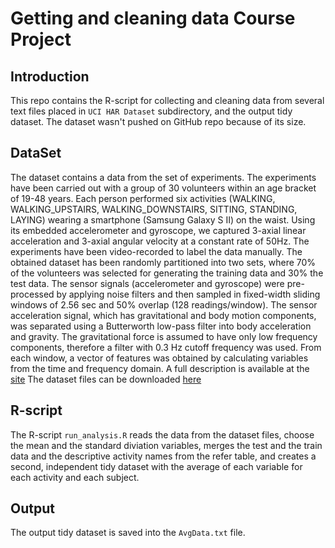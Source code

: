 # Getting and cleaning data Course Project

## Introduction
This repo contains the R-script for collecting and cleaning data from several text files
placed in `UCI HAR Dataset` subdirectory, and the output tidy dataset. The dataset wasn't pushed on GitHub repo
because of its size. 

## DataSet
The dataset contains a data from the set of experiments. The experiments have been carried out with a group of 30 volunteers within an age bracket of 19-48 years. Each person performed six activities (WALKING, WALKING_UPSTAIRS, WALKING_DOWNSTAIRS, SITTING, STANDING, LAYING) wearing a smartphone (Samsung Galaxy S II) on the waist. Using its embedded accelerometer and gyroscope, we captured 3-axial linear acceleration and 3-axial angular velocity at a constant rate of 50Hz. The experiments have been video-recorded to label the data manually. The obtained dataset has been randomly partitioned into two sets, where 70% of the volunteers was selected for generating the training data and 30% the test data. 
The sensor signals (accelerometer and gyroscope) were pre-processed by applying noise filters and then sampled in fixed-width sliding windows of 2.56 sec and 50% overlap (128 readings/window). The sensor acceleration signal, which has gravitational and body motion components, was separated using a Butterworth low-pass filter into body acceleration and gravity. The gravitational force is assumed to have only low frequency components, therefore a filter with 0.3 Hz cutoff frequency was used. From each window, a vector of features was obtained by calculating variables from the time and frequency domain.
A full description is available at the [site](http://archive.ics.uci.edu/ml/datasets/Human+Activity+Recognition+Using+Smartphones)
The dataset files can be downloaded [here](https://d396qusza40orc.cloudfront.net/getdata%2Fprojectfiles%2FUCI%20HAR%20Dataset.zip)

## R-script
The R-script `run_analysis.R` reads the data from the dataset files, choose the mean and the standard diviation variables,  merges the test and the train data and the descriptive activity names from the refer table, and creates a second, independent tidy dataset with the average of each variable for each activity and each subject.

## Output
The output tidy dataset is saved into the `AvgData.txt` file.
